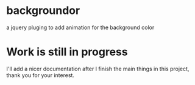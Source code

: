 # backgroundor
a jquery pluging to add animation for the background color

# Work is still in progress
I'll add a nicer documentation after I finish the main things in this project, thank you for your interest.
